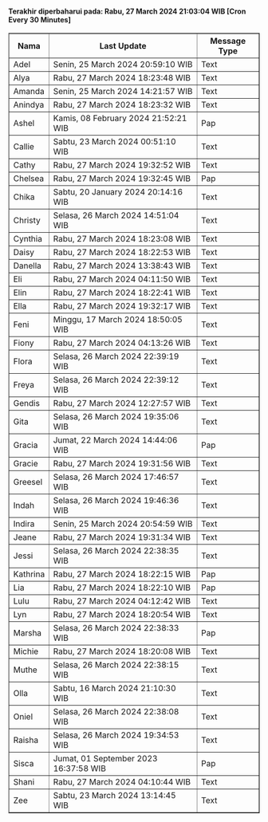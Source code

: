 #### Terakhir diperbaharui pada: Rabu, 27 March 2024 21:03:04 WIB [Cron Every 30 Minutes]

<table border='1'><tr><th>Nama</th><th>Last Update</th><th>Message Type</th></tr><tr><td>Adel</td><td>Senin, 25 March 2024 20:59:10 WIB</td><td>Text</td></tr><tr><td>Alya</td><td>Rabu, 27 March 2024 18:23:48 WIB</td><td>Text</td></tr><tr><td>Amanda</td><td>Senin, 25 March 2024 14:21:57 WIB</td><td>Text</td></tr><tr><td>Anindya</td><td>Rabu, 27 March 2024 18:23:32 WIB</td><td>Text</td></tr><tr><td>Ashel</td><td>Kamis, 08 February 2024 21:52:21 WIB</td><td>Pap</td></tr><tr><td>Callie</td><td>Sabtu, 23 March 2024 00:51:10 WIB</td><td>Text</td></tr><tr><td>Cathy</td><td>Rabu, 27 March 2024 19:32:52 WIB</td><td>Text</td></tr><tr><td>Chelsea</td><td>Rabu, 27 March 2024 19:32:45 WIB</td><td>Pap</td></tr><tr><td>Chika</td><td>Sabtu, 20 January 2024 20:14:16 WIB</td><td>Text</td></tr><tr><td>Christy</td><td>Selasa, 26 March 2024 14:51:04 WIB</td><td>Text</td></tr><tr><td>Cynthia</td><td>Rabu, 27 March 2024 18:23:08 WIB</td><td>Text</td></tr><tr><td>Daisy</td><td>Rabu, 27 March 2024 18:22:53 WIB</td><td>Text</td></tr><tr><td>Danella</td><td>Rabu, 27 March 2024 13:38:43 WIB</td><td>Text</td></tr><tr><td>Eli</td><td>Rabu, 27 March 2024 04:11:50 WIB</td><td>Text</td></tr><tr><td>Elin</td><td>Rabu, 27 March 2024 18:22:41 WIB</td><td>Text</td></tr><tr><td>Ella</td><td>Rabu, 27 March 2024 19:32:17 WIB</td><td>Text</td></tr><tr><td>Feni</td><td>Minggu, 17 March 2024 18:50:05 WIB</td><td>Text</td></tr><tr><td>Fiony</td><td>Rabu, 27 March 2024 04:13:26 WIB</td><td>Text</td></tr><tr><td>Flora</td><td>Selasa, 26 March 2024 22:39:19 WIB</td><td>Text</td></tr><tr><td>Freya</td><td>Selasa, 26 March 2024 22:39:12 WIB</td><td>Text</td></tr><tr><td>Gendis</td><td>Rabu, 27 March 2024 12:27:57 WIB</td><td>Text</td></tr><tr><td>Gita</td><td>Selasa, 26 March 2024 19:35:06 WIB</td><td>Text</td></tr><tr><td>Gracia</td><td>Jumat, 22 March 2024 14:44:06 WIB</td><td>Pap</td></tr><tr><td>Gracie</td><td>Rabu, 27 March 2024 19:31:56 WIB</td><td>Text</td></tr><tr><td>Greesel</td><td>Selasa, 26 March 2024 17:46:57 WIB</td><td>Text</td></tr><tr><td>Indah</td><td>Selasa, 26 March 2024 19:46:36 WIB</td><td>Text</td></tr><tr><td>Indira</td><td>Senin, 25 March 2024 20:54:59 WIB</td><td>Text</td></tr><tr><td>Jeane</td><td>Rabu, 27 March 2024 19:31:34 WIB</td><td>Text</td></tr><tr><td>Jessi</td><td>Selasa, 26 March 2024 22:38:35 WIB</td><td>Text</td></tr><tr><td>Kathrina</td><td>Rabu, 27 March 2024 18:22:15 WIB</td><td>Pap</td></tr><tr><td>Lia</td><td>Rabu, 27 March 2024 18:22:10 WIB</td><td>Pap</td></tr><tr><td>Lulu</td><td>Rabu, 27 March 2024 04:12:42 WIB</td><td>Text</td></tr><tr><td>Lyn</td><td>Rabu, 27 March 2024 18:20:54 WIB</td><td>Text</td></tr><tr><td>Marsha</td><td>Selasa, 26 March 2024 22:38:33 WIB</td><td>Pap</td></tr><tr><td>Michie</td><td>Rabu, 27 March 2024 18:20:08 WIB</td><td>Text</td></tr><tr><td>Muthe</td><td>Selasa, 26 March 2024 22:38:15 WIB</td><td>Text</td></tr><tr><td>Olla</td><td>Sabtu, 16 March 2024 21:10:30 WIB</td><td>Text</td></tr><tr><td>Oniel</td><td>Selasa, 26 March 2024 22:38:08 WIB</td><td>Text</td></tr><tr><td>Raisha</td><td>Selasa, 26 March 2024 19:34:53 WIB</td><td>Text</td></tr><tr><td>Sisca</td><td>Jumat, 01 September 2023 16:37:58 WIB</td><td>Pap</td></tr><tr><td>Shani</td><td>Rabu, 27 March 2024 04:10:44 WIB</td><td>Text</td></tr><tr><td>Zee</td><td>Sabtu, 23 March 2024 13:14:45 WIB</td><td>Text</td></tr></table>